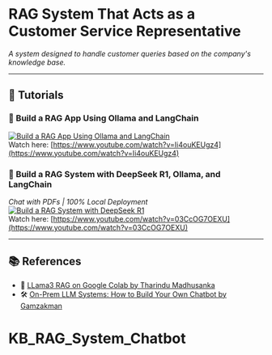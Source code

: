 # RAG System That Acts as a Customer Service Representative  
*A system designed to handle customer queries based on the company's knowledge base.*

---

## 📘 Tutorials

### 🔹 Build a RAG App Using Ollama and LangChain  
[![Build a RAG App Using Ollama and LangChain](https://img.youtube.com/vi/Ii4ouKEUgz4/0.jpg)](https://www.youtube.com/watch?v=Ii4ouKEUgz4)  
Watch here: [https://www.youtube.com/watch?v=Ii4ouKEUgz4](https://www.youtube.com/watch?v=Ii4ouKEUgz4)

### 🔹 Build a RAG System with DeepSeek R1, Ollama, and LangChain  
*Chat with PDFs | 100% Local Deployment*  
[![Build a RAG System with DeepSeek R1](https://img.youtube.com/vi/03CcOG7OEXU/0.jpg)](https://www.youtube.com/watch?v=03CcOG7OEXU)  
Watch here: [https://www.youtube.com/watch?v=03CcOG7OEXU](https://www.youtube.com/watch?v=03CcOG7OEXU)

---

## 📚 References

- 📝 [LLama3 RAG on Google Colab by Tharindu Madhusanka](https://medium.com/@tharindumadhusanka99/llama3-rag-on-google-colab-73c43aa53281)
- 🛠️ [On-Prem LLM Systems: How to Build Your Own Chatbot by Gamzakman](https://medium.com/@gamzakman/on-prem-llm-systems-how-to-build-your-own-chatbot-25f83f834798)
# KB_RAG_System_Chatbot
